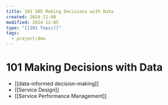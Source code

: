 ```yaml
---
title: 101 S05 Making Decisions with Data
created: 2024-11-08
modified: 2024-12-05
type: "[[101 Topic]]"
tags:
  - project/dma
---
```

# 101 Making Decisions with Data
- [[data-informed decision-making]]
- [[Service Design]]
- [[Service Performance Management]]
